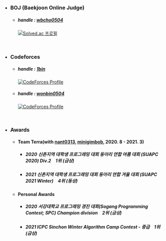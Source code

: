 
 - ### BOJ (Baekjoon Online Judge)
	- ##### handle : [wbcho0504](https://www.acmicpc.net/user/wbcho0504)
      [![Solved.ac
 프로필](http://mazassumnida.wtf/api/v2/generate_badge?boj=wbcho0504)](https://solved.ac/wbcho0504)

<br>

 - ### Codeforces
	- ##### handle : [1bin](https://codeforces.com/profile/1bin)
      [![CodeForces Profile](http://cf.leed.at?id=1bin)](https://codeforces.com/profile/1bin)
	 - ##### handle : [wonbin0504](https://codeforces.com/profile/wonbin0504)
         [![CodeForces Profile](http://cf.leed.at?id=wonbin0504)](https://codeforces.com/profile/wonbin0504)

<br>

 - ### Awards
	- #### Team Terra(with [nant0313](https://github.com/nant0313), [minigimbob](https://github.com/minigb), 2020. 8 - 2021. 3)
		- ##### 2020 신촌지역 대학생 프로그래밍 대회 동아리 연합 여름 대회 (SUAPC 2020) Div.2　1위 (금상)
		- ##### 2021 신촌지역 대학생 프로그래밍 대회 동아리 연합 겨울 대회 (SUAPC 2021 Winter)　4위 (동상)
	- #### Personal Awards
		- ##### 2020 서강대학교 프로그래밍 경진 대회(Sogang Programming Contest; SPC) Champion division　2위 (금상)
		- ##### 2021 ICPC Sinchon Winter Algorithm Camp Contest - 중급　1위 (금상)
